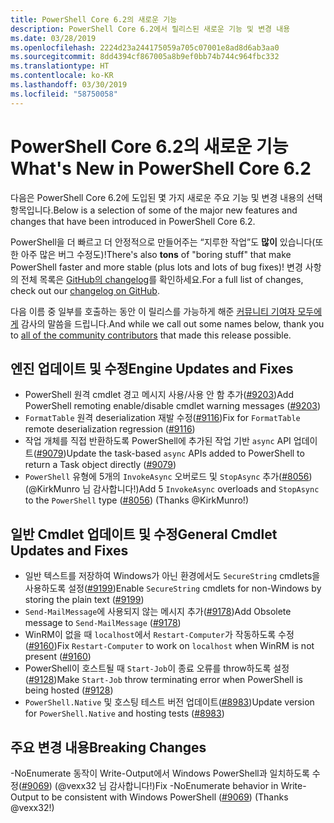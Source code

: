 ```yaml
---
title: PowerShell Core 6.2의 새로운 기능
description: PowerShell Core 6.2에서 릴리스된 새로운 기능 및 변경 내용
ms.date: 03/28/2019
ms.openlocfilehash: 2224d23a244175059a705c07001e8ad8d6ab3aa0
ms.sourcegitcommit: 8dd4394cf867005a8b9ef0bb74b744c964fbc332
ms.translationtype: HT
ms.contentlocale: ko-KR
ms.lasthandoff: 03/30/2019
ms.locfileid: "58750058"
---
```

# <a name="whats-new-in-powershell-core-62"></a><span data-ttu-id="5fbd3-103">PowerShell Core 6.2의 새로운 기능</span><span class="sxs-lookup"><span data-stu-id="5fbd3-103">What's New in PowerShell Core 6.2</span></span>

<span data-ttu-id="5fbd3-104">다음은 PowerShell Core 6.2에 도입된 몇 가지 새로운 주요 기능 및 변경 내용의 선택 항목입니다.</span><span class="sxs-lookup"><span data-stu-id="5fbd3-104">Below is a selection of some of the major new features and changes that have been introduced in PowerShell Core 6.2.</span></span>

<span data-ttu-id="5fbd3-105">PowerShell을 더 빠르고 더 안정적으로 만들어주는 “지루한 작업”도 **많이** 있습니다(또한 아주 많은 버그 수정도)!</span><span class="sxs-lookup"><span data-stu-id="5fbd3-105">There's also **tons** of "boring stuff" that make PowerShell faster and more stable (plus lots and lots of bug fixes)!</span></span>
<span data-ttu-id="5fbd3-106">변경 사항의 전체 목록은 [GitHub의 changelog](https://github.com/PowerShell/PowerShell/blob/master/CHANGELOG.md)를 확인하세요.</span><span class="sxs-lookup"><span data-stu-id="5fbd3-106">For a full list of changes, check out our [changelog on GitHub](https://github.com/PowerShell/PowerShell/blob/master/CHANGELOG.md).</span></span>

<span data-ttu-id="5fbd3-107">다음 이름 중 일부를 호출하는 동안 이 릴리스를 가능하게 해준 [커뮤니티 기여자 모두에게](https://github.com/PowerShell/PowerShell/graphs/contributors) 감사의 말씀을 드립니다.</span><span class="sxs-lookup"><span data-stu-id="5fbd3-107">And while we call out some names below, thank you to [all of the community contributors](https://github.com/PowerShell/PowerShell/graphs/contributors) that made this release possible.</span></span>

## <a name="engine-updates-and-fixes"></a><span data-ttu-id="5fbd3-108">엔진 업데이트 및 수정</span><span class="sxs-lookup"><span data-stu-id="5fbd3-108">Engine Updates and Fixes</span></span>

- <span data-ttu-id="5fbd3-109">PowerShell 원격 cmdlet 경고 메시지 사용/사용 안 함 추가([#9203][])</span><span class="sxs-lookup"><span data-stu-id="5fbd3-109">Add PowerShell remoting enable/disable cmdlet warning messages ([#9203][])</span></span>
- <span data-ttu-id="5fbd3-110">`FormatTable` 원격 deserialization 재발 수정([#9116][])</span><span class="sxs-lookup"><span data-stu-id="5fbd3-110">Fix for `FormatTable` remote deserialization regression ([#9116][])</span></span>
- <span data-ttu-id="5fbd3-111">작업 개체를 직접 반환하도록 PowerShell에 추가된 작업 기반 `async` API 업데이트([#9079][])</span><span class="sxs-lookup"><span data-stu-id="5fbd3-111">Update the task-based `async` APIs added to PowerShell to return a Task object directly ([#9079][])</span></span>
- <span data-ttu-id="5fbd3-112">`PowerShell` 유형에 5개의 `InvokeAsync` 오버로드 및 `StopAsync` 추가([#8056][]) (@KirkMunro 님 감사합니다!)</span><span class="sxs-lookup"><span data-stu-id="5fbd3-112">Add 5 `InvokeAsync` overloads and `StopAsync` to the `PowerShell` type ([#8056][]) (Thanks @KirkMunro!)</span></span>

## <a name="general-cmdlet-updates-and-fixes"></a><span data-ttu-id="5fbd3-113">일반 Cmdlet 업데이트 및 수정</span><span class="sxs-lookup"><span data-stu-id="5fbd3-113">General Cmdlet Updates and Fixes</span></span>

- <span data-ttu-id="5fbd3-114">일반 텍스트를 저장하여 Windows가 아닌 환경에서도 `SecureString` cmdlets을 사용하도록 설정([#9199][])</span><span class="sxs-lookup"><span data-stu-id="5fbd3-114">Enable `SecureString` cmdlets for non-Windows by storing the plain text ([#9199][])</span></span>
- <span data-ttu-id="5fbd3-115">`Send-MailMessage`에 사용되지 않는 메시지 추가([#9178][])</span><span class="sxs-lookup"><span data-stu-id="5fbd3-115">Add Obsolete message to `Send-MailMessage` ([#9178][])</span></span>
- <span data-ttu-id="5fbd3-116">WinRM이 없을 때 `localhost`에서 `Restart-Computer`가 작동하도록 수정([#9160][])</span><span class="sxs-lookup"><span data-stu-id="5fbd3-116">Fix `Restart-Computer` to work on `localhost` when WinRM is not present ([#9160][])</span></span>
- <span data-ttu-id="5fbd3-117">PowerShell이 호스트될 때 `Start-Job`이 종료 오류를 throw하도록 설정([#9128][])</span><span class="sxs-lookup"><span data-stu-id="5fbd3-117">Make `Start-Job` throw terminating error when PowerShell is being hosted ([#9128][])</span></span>
- <span data-ttu-id="5fbd3-118">`PowerShell.Native` 및 호스팅 테스트 버전 업데이트([#8983][])</span><span class="sxs-lookup"><span data-stu-id="5fbd3-118">Update version for `PowerShell.Native` and hosting tests ([#8983][])</span></span>

## <a name="breaking-changes"></a><span data-ttu-id="5fbd3-119">주요 변경 내용</span><span class="sxs-lookup"><span data-stu-id="5fbd3-119">Breaking Changes</span></span>

<span data-ttu-id="5fbd3-120">-NoEnumerate 동작이 Write-Output에서 Windows PowerShell과 일치하도록 수정([#9069][]) (@vexx32 님 감사합니다!)</span><span class="sxs-lookup"><span data-stu-id="5fbd3-120">Fix -NoEnumerate behavior in Write-Output to be consistent with Windows PowerShell ([#9069][]) (Thanks @vexx32!)</span></span>

<!-- Link references -->
[#8056]: https://github.com/PowerShell/PowerShell/pull/8056
[#8983]: https://github.com/PowerShell/PowerShell/pull/8983
[#9069]: https://github.com/PowerShell/PowerShell/pull/9069
[#9079]: https://github.com/PowerShell/PowerShell/pull/9079
[#9116]: https://github.com/PowerShell/PowerShell/pull/9116
[#9128]: https://github.com/PowerShell/PowerShell/pull/9128
[#9160]: https://github.com/PowerShell/PowerShell/pull/9160
[#9178]: https://github.com/PowerShell/PowerShell/pull/9178
[#9199]: https://github.com/PowerShell/PowerShell/pull/9199
[#9203]: https://github.com/PowerShell/PowerShell/pull/9203

